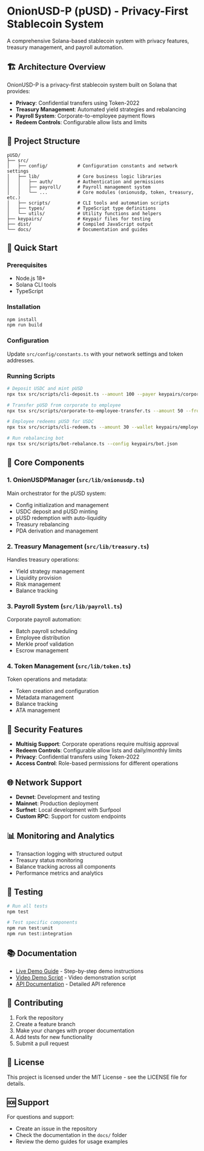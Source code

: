 # OnionUSD-P (pUSD) - Privacy-First Stablecoin System

A comprehensive Solana-based stablecoin system with privacy features, treasury management, and payroll automation.

## 🏗️ Architecture Overview

OnionUSD-P is a privacy-first stablecoin system built on Solana that provides:
- **Privacy**: Confidential transfers using Token-2022
- **Treasury Management**: Automated yield strategies and rebalancing
- **Payroll System**: Corporate-to-employee payment flows
- **Redeem Controls**: Configurable allow lists and limits

## 📁 Project Structure

```
pUSD/
├── src/
│   ├── config/           # Configuration constants and network settings
│   ├── lib/              # Core business logic libraries
│   │   ├── auth/         # Authentication and permissions
│   │   ├── payroll/      # Payroll management system
│   │   └── ...           # Core modules (onionusdp, token, treasury, etc.)
│   ├── scripts/          # CLI tools and automation scripts
│   ├── types/            # TypeScript type definitions
│   └── utils/            # Utility functions and helpers
├── keypairs/             # Keypair files for testing
├── dist/                 # Compiled JavaScript output
└── docs/                 # Documentation and guides
```

## 🚀 Quick Start

### Prerequisites
- Node.js 18+
- Solana CLI tools
- TypeScript

### Installation
```bash
npm install
npm run build
```

### Configuration
Update `src/config/constants.ts` with your network settings and token addresses.

### Running Scripts
```bash
# Deposit USDC and mint pUSD
npx tsx src/scripts/cli-deposit.ts --amount 100 --payer keypairs/corporate.json

# Transfer pUSD from corporate to employee
npx tsx src/scripts/corporate-to-employee-transfer.ts --amount 50 --from keypairs/corporate.json --to keypairs/employee.json

# Employee redeems pUSD for USDC
npx tsx src/scripts/cli-redeem.ts --amount 30 --wallet keypairs/employee.json

# Run rebalancing bot
npx tsx src/scripts/bot-rebalance.ts --config keypairs/bot.json
```

## 🔧 Core Components

### 1. OnionUSDPManager (`src/lib/onionusdp.ts`)
Main orchestrator for the pUSD system:
- Config initialization and management
- USDC deposit and pUSD minting
- pUSD redemption with auto-liquidity
- Treasury rebalancing
- PDA derivation and management

### 2. Treasury Management (`src/lib/treasury.ts`)
Handles treasury operations:
- Yield strategy management
- Liquidity provision
- Risk management
- Balance tracking

### 3. Payroll System (`src/lib/payroll.ts`)
Corporate payroll automation:
- Batch payroll scheduling
- Employee distribution
- Merkle proof validation
- Escrow management

### 4. Token Management (`src/lib/token.ts`)
Token operations and metadata:
- Token creation and configuration
- Metadata management
- Balance tracking
- ATA management

## 🔐 Security Features

- **Multisig Support**: Corporate operations require multisig approval
- **Redeem Controls**: Configurable allow lists and daily/monthly limits
- **Privacy**: Confidential transfers using Token-2022
- **Access Control**: Role-based permissions for different operations

## 🌐 Network Support

- **Devnet**: Development and testing
- **Mainnet**: Production deployment
- **Surfnet**: Local development with Surfpool
- **Custom RPC**: Support for custom endpoints

## 📊 Monitoring and Analytics

- Transaction logging with structured output
- Treasury status monitoring
- Balance tracking across all components
- Performance metrics and analytics

## 🧪 Testing

```bash
# Run all tests
npm test

# Test specific components
npm run test:unit
npm run test:integration
```

## 📚 Documentation

- [Live Demo Guide](LIVE_DEMO_GUIDE.md) - Step-by-step demo instructions
- [Video Demo Script](VIDEO_DEMO_SCRIPT.md) - Video demonstration script
- [API Documentation](docs/api.md) - Detailed API reference

## 🤝 Contributing

1. Fork the repository
2. Create a feature branch
3. Make your changes with proper documentation
4. Add tests for new functionality
5. Submit a pull request

## 📄 License

This project is licensed under the MIT License - see the LICENSE file for details.

## 🆘 Support

For questions and support:
- Create an issue in the repository
- Check the documentation in the `docs/` folder
- Review the demo guides for usage examples
